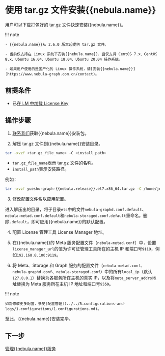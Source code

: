 # 使用 tar.gz 文件安装{{nebula.name}}

用户可以下载打包好的 tar.gz 文件快速安装{{nebula.name}}。

!!! note

    - {{nebula.name}}从 2.6.0 版本起提供 tar.gz 文件。
  
    - 当前仅支持在 Linux 系统下安装{{nebula.name}}，且仅支持 CentOS 7.x、CentOS 8.x、Ubuntu 16.04、Ubuntu 18.04、Ubuntu 20.04 操作系统。
  
    - 如果用户使用的是国产化的 Linux 操作系统，请[安装{{nebula.name}}](https://www.nebula-graph.com.cn/contact)。 
  

## 前提条件


- 已[在 LM 中加载 License Key](../../9.about-license/2.license-management-suite/3.license-manager.md)


## 操作步骤

  

  
1. [联系我们](https://yueshu.com.cn/contact)获取{{nebula.name}}安装包。
  

2. 解压 tar.gz 文件到{{nebula.name}}安装目录。

  ```bash
  tar -xvzf <tar.gz_file_name> -C <install_path>
  ```
  
  * `tar.gz_file_name`表示 tar.gz 文件的名称。
  * `install_path`表示安装路径。
  
  例如：
  
  

  
  ```bash
  tar -xvzf yueshu-graph-{{nebula.release}}.el7.x86_64.tar.gz -C /home/joe/nebula/install
  ```
  

3. 修改配置文件名以应用配置。
  
  进入解压出的目录，将子目录`etc`中的文件`nebula-graphd.conf.default`、`nebula-metad.conf.default`和`nebula-storaged.conf.default`重命名，删除`.default`，即可应用{{nebula.name}}的默认配置。


4. 配置 License 管理工具 License Manager 地址。

  1. 在{{nebula.name}}的 Meta 服务配置文件（`nebula-metad.conf`）中，设置`license_manager_url`的值为许可证管理工具所在的主机 IP 和端口号`9119`，例如`192.168.8.100:9119`。
  2. 将 Meta、Storage 和 Graph 服务的配置文件（`nebula-metad.conf`、`nebula-graphd.conf`、`nebula-storaged.conf`）中的所有`local_ip`（默认`127.0.0.1`）替换为各服务所在主机的真实 IP，以及将`meta_server_addrs`地址替换为 Meta 服务所在主机 IP 地址和端口号`9559`。



!!! note

    如需修改更多配置，参见[配置管理](../../5.configurations-and-logs/1.configurations/1.configurations.md)。

至此，{{nebula.name}}安装完毕。

## 下一步

[管理{{nebula.name}}服务](../manage-service.md)
